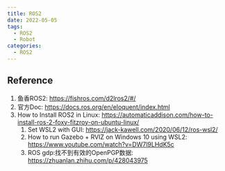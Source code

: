 ```yaml
---
title: ROS2
date: 2022-05-05
tags:
  - ROS2
  - Robot
categories:
  - ROS2
---
```


## Reference
1. 鱼香ROS2: <https://fishros.com/d2lros2/#/>
2. 官方Doc: <https://docs.ros.org/en/eloquent/index.html>
3. How to Install ROS2 in Linux: <https://automaticaddison.com/how-to-install-ros-2-foxy-fitzroy-on-ubuntu-linux/>
    1. Set WSL2 with GUI: <https://jack-kawell.com/2020/06/12/ros-wsl2/>
    2. How to run Gazebo + RVIZ on Windows 10 using WSL2: <https://www.youtube.com/watch?v=DW7l9LHdK5c>
    3. ROS gdp:找不到有效的OpenPGP数据: <https://zhuanlan.zhihu.com/p/428043975>